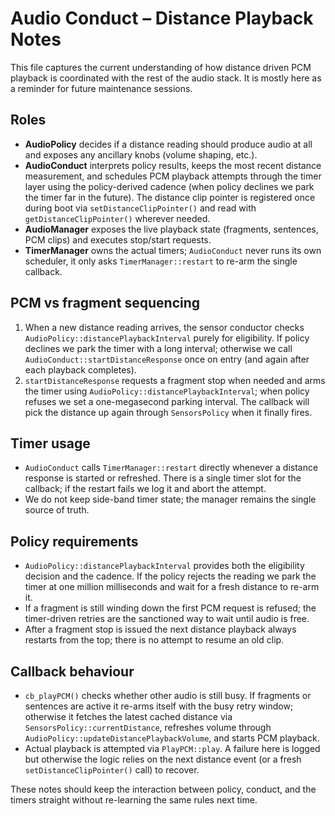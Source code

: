 # Audio Conduct – Distance Playback Notes

This file captures the current understanding of how distance driven PCM playback is coordinated with the rest of the audio stack. It is mostly here as a reminder for future maintenance sessions.

## Roles
- **AudioPolicy** decides if a distance reading should produce audio at all and exposes any ancillary knobs (volume shaping, etc.).
- **AudioConduct** interprets policy results, keeps the most recent distance measurement, and schedules PCM playback attempts through the timer layer using the policy-derived cadence (when policy declines we park the timer far in the future). The distance clip pointer is registered once during boot via `setDistanceClipPointer()` and read with `getDistanceClipPointer()` wherever needed.
- **AudioManager** exposes the live playback state (fragments, sentences, PCM clips) and executes stop/start requests.
- **TimerManager** owns the actual timers; `AudioConduct` never runs its own scheduler, it only asks `TimerManager::restart` to re-arm the single callback.

## PCM vs fragment sequencing
1. When a new distance reading arrives, the sensor conductor checks `AudioPolicy::distancePlaybackInterval` purely for eligibility. If policy declines we park the timer with a long interval; otherwise we call `AudioConduct::startDistanceResponse` once on entry (and again after each playback completes).
2. `startDistanceResponse` requests a fragment stop when needed and arms the timer using `AudioPolicy::distancePlaybackInterval`; when policy refuses we set a one-megasecond parking interval. The callback will pick the distance up again through `SensorsPolicy` when it finally fires.

## Timer usage
- `AudioConduct` calls `TimerManager::restart` directly whenever a distance response is started or refreshed. There is a single timer slot for the callback; if the restart fails we log it and abort the attempt.
- We do not keep side-band timer state; the manager remains the single source of truth.

## Policy requirements
- `AudioPolicy::distancePlaybackInterval` provides both the eligibility decision and the cadence. If the policy rejects the reading we park the timer at one million milliseconds and wait for a fresh distance to re-arm it.
- If a fragment is still winding down the first PCM request is refused; the timer-driven retries are the sanctioned way to wait until audio is free.
- After a fragment stop is issued the next distance playback always restarts from the top; there is no attempt to resume an old clip.

## Callback behaviour
- `cb_playPCM()` checks whether other audio is still busy. If fragments or sentences are active it re-arms itself with the busy retry window; otherwise it fetches the latest cached distance via `SensorsPolicy::currentDistance`, refreshes volume through `AudioPolicy::updateDistancePlaybackVolume`, and starts PCM playback.
- Actual playback is attempted via `PlayPCM::play`. A failure here is logged but otherwise the logic relies on the next distance event (or a fresh `setDistanceClipPointer()` call) to recover.

These notes should keep the interaction between policy, conduct, and the timers straight without re-learning the same rules next time.
